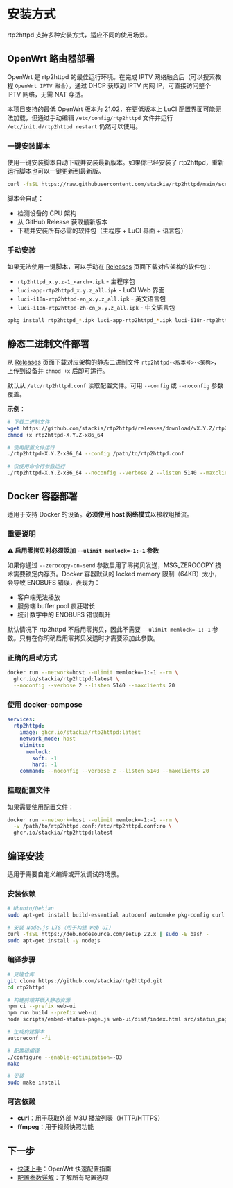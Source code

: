 # 安装方式

rtp2httpd 支持多种安装方式，适应不同的使用场景。

## OpenWrt 路由器部署

OpenWrt 是 rtp2httpd 的最佳运行环境。在完成 IPTV 网络融合后（可以搜索教程 `OpenWrt IPTV 融合`），通过 DHCP 获取到 IPTV 内网 IP，可直接访问整个 IPTV 网络，无需 NAT 穿透。

本项目支持的最低 OpenWrt 版本为 21.02，在更低版本上 LuCI 配置界面可能无法加载，但通过手动编辑 `/etc/config/rtp2httpd` 文件并运行 `/etc/init.d/rtp2httpd restart` 仍然可以使用。

### 一键安装脚本

使用一键安装脚本自动下载并安装最新版本。如果你已经安装了 rtp2httpd，重新运行脚本也可以一键更新到最新版。

```bash
curl -fsSL https://raw.githubusercontent.com/stackia/rtp2httpd/main/scripts/install-openwrt.sh | sh
```

脚本会自动：

- 检测设备的 CPU 架构
- 从 GitHub Release 获取最新版本
- 下载并安装所有必需的软件包（主程序 + LuCI 界面 + 语言包）

### 手动安装

如果无法使用一键脚本，可以手动在 [Releases](https://github.com/stackia/rtp2httpd/releases) 页面下载对应架构的软件包：

- `rtp2httpd_x.y.z-1_<arch>.ipk` - 主程序包
- `luci-app-rtp2httpd_x.y.z_all.ipk` - LuCI Web 界面
- `luci-i18n-rtp2httpd-en_x.y.z_all.ipk` - 英文语言包
- `luci-i18n-rtp2httpd-zh-cn_x.y.z_all.ipk` - 中文语言包

```bash
opkg install rtp2httpd_*.ipk luci-app-rtp2httpd_*.ipk luci-i18n-rtp2httpd-*.ipk
```

## 静态二进制文件部署

从 [Releases](https://github.com/stackia/rtp2httpd/releases) 页面下载对应架构的静态二进制文件 `rtp2httpd-<版本号>-<架构>`，上传到设备并 `chmod +x` 后即可运行。

默认从 `/etc/rtp2httpd.conf` 读取配置文件。可用 `--config` 或 `--noconfig` 参数覆盖。

**示例**：

```bash
# 下载二进制文件
wget https://github.com/stackia/rtp2httpd/releases/download/vX.Y.Z/rtp2httpd-X.Y.Z-x86_64
chmod +x rtp2httpd-X.Y.Z-x86_64

# 使用配置文件运行
./rtp2httpd-X.Y.Z-x86_64 --config /path/to/rtp2httpd.conf

# 仅使用命令行参数运行
./rtp2httpd-X.Y.Z-x86_64 --noconfig --verbose 2 --listen 5140 --maxclients 20
```

## Docker 容器部署

适用于支持 Docker 的设备。**必须使用 host 网络模式**以接收组播流。

### 重要说明

**⚠️ 启用零拷贝时必须添加 `--ulimit memlock=-1:-1` 参数**

如果你通过 `--zerocopy-on-send` 参数启用了零拷贝发送，MSG_ZEROCOPY 技术需要锁定内存页。Docker 容器默认的 locked memory 限制（64KB）太小，会导致 ENOBUFS 错误，表现为：

- 客户端无法播放
- 服务端 buffer pool 疯狂增长
- 统计数字中的 ENOBUFS 错误飙升

默认情况下 rtp2httpd 不启用零拷贝，因此不需要 `--ulimit memlock=-1:-1` 参数。只有在你明确启用零拷贝发送时才需要添加此参数。

### 正确的启动方式

```bash
docker run --network=host --ulimit memlock=-1:-1 --rm \
  ghcr.io/stackia/rtp2httpd:latest \
  --noconfig --verbose 2 --listen 5140 --maxclients 20
```

### 使用 docker-compose

```yaml
services:
  rtp2httpd:
    image: ghcr.io/stackia/rtp2httpd:latest
    network_mode: host
    ulimits:
      memlock:
        soft: -1
        hard: -1
    command: --noconfig --verbose 2 --listen 5140 --maxclients 20
```

### 挂载配置文件

如果需要使用配置文件：

```bash
docker run --network=host --ulimit memlock=-1:-1 --rm \
  -v /path/to/rtp2httpd.conf:/etc/rtp2httpd.conf:ro \
  ghcr.io/stackia/rtp2httpd:latest
```

## 编译安装

适用于需要自定义编译或开发调试的场景。

### 安装依赖

```bash
# Ubuntu/Debian
sudo apt-get install build-essential autoconf automake pkg-config curl

# 安装 Node.js LTS（用于构建 Web UI）
curl -fsSL https://deb.nodesource.com/setup_22.x | sudo -E bash -
sudo apt-get install -y nodejs
```

### 编译步骤

```bash
# 克隆仓库
git clone https://github.com/stackia/rtp2httpd.git
cd rtp2httpd

# 构建前端并嵌入静态资源
npm ci --prefix web-ui
npm run build --prefix web-ui
node scripts/embed-status-page.js web-ui/dist/index.html src/status_page.h

# 生成构建脚本
autoreconf -fi

# 配置和编译
./configure --enable-optimization=-O3
make

# 安装
sudo make install
```

### 可选依赖

- **curl**：用于获取外部 M3U 播放列表（HTTP/HTTPS）
- **ffmpeg**：用于视频快照功能

## 下一步

- [快速上手](quick-start.md)：OpenWrt 快速配置指南
- [配置参数详解](configuration.md)：了解所有配置选项
